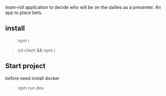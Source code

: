 team-roll application to decide who will be on the dailies as a presenter. An app to place bets.


## install

> npm i

> cd client && npm i


## Start project

before need install docker

> npm run dev

